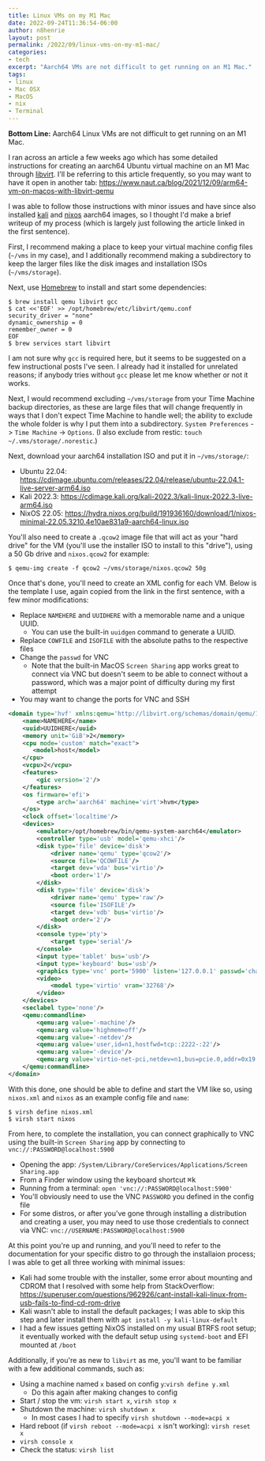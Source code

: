 ```yaml
---
title: Linux VMs on my M1 Mac
date: 2022-09-24T11:36:54-06:00
author: n8henrie
layout: post
permalink: /2022/09/linux-vms-on-my-m1-mac/
categories:
- tech
excerpt: "Aarch64 VMs are not difficult to get running on an M1 Mac."
tags:
- linux
- Mac OSX
- MacOS
- nix
- Terminal
---
```

**Bottom Line:** Aarch64 Linux VMs are not difficult to get running on an M1 Mac.
<!--more-->

I ran across an article a few weeks ago which has some detailed instructions
for creating an aarch64 Ubuntu virtual machine on an M1 Mac through
[libvirt][1]. I'll be referring to this article frequently, so you may want to
have it open in another tab: <https://www.naut.ca/blog/2021/12/09/arm64-vm-on-macos-with-libvirt-qemu>

I was able to follow those instructions with minor issues and have since also
installed [kali][kali] and [nixos][nixos] aarch64 images, so I thought I'd make
a brief writeup of my process (which is largely just following the article
linked in the first sentence).

First, I recommend making a place to keep your virtual machine config files
(`~/vms` in my case), and I additionally recommend making a subdirectory to
keep the larger files like the disk images and installation ISOs
(`~/vms/storage`).

Next, use [Homebrew](https://brew.sh/) to install and start some dependencies:

```console
$ brew install qemu libvirt gcc
$ cat <<'EOF' >> /opt/homebrew/etc/libvirt/qemu.conf
security_driver = "none"
dynamic_ownership = 0
remember_owner = 0
EOF
$ brew services start libvirt
```

I am not sure why `gcc` is required here, but it seems to be suggested on a few
instructional posts I've seen. I already had it installed for unrelated
reasons; if anybody tries without `gcc` please let me know whether or not it
works.

Next, I would recommend excluding `~/vms/storage` from your Time Machine backup
directories, as these are large files that will change frequently in ways that
I don't expect Time Machine to handle well; the ability to exclude the whole
folder is why I put them into a subdirectory. `System Preferences` -> `Time
Machine` -> `Options`. (I also exclude from restic: `touch
~/.vms/storage/.norestic`.)

Next, download your aarch64 installation ISO and put it in `~/vms/storage/`:

- Ubuntu 22.04: <https://cdimage.ubuntu.com/releases/22.04/release/ubuntu-22.04.1-live-server-arm64.iso>
- Kali 2022.3: <https://cdimage.kali.org/kali-2022.3/kali-linux-2022.3-live-arm64.iso>
- NixOS 22.05: <https://hydra.nixos.org/build/191936160/download/1/nixos-minimal-22.05.3210.4e10ae831a9-aarch64-linux.iso>

You'll also need to create a `.qcow2` image file that will act as your "hard
drive" for the VM (you'll use the installer ISO to install to this "drive"),
using a 50 Gb drive and `nixos.qcow2` for example:

```console
$ qemu-img create -f qcow2 ~/vms/storage/nixos.qcow2 50g
```

Once that's done, you'll need to create an XML config for each VM. Below is the
template I use, again copied from the link in the first sentence, with a few
minor modifications:

- Replace `NAMEHERE` and `UUIDHERE` with a memorable name and a unique UUID.
    - You can use the built-in `uuidgen` command to generate a UUID.
- Replace `COWFILE` and `ISOFILE` with the absolute paths to the respective
  files
- Change the `passwd` for VNC
    - Note that the built-in MacOS `Screen Sharing` app works great to connect
      via VNC but doesn't seem to be able to connect without a password, which
      was a major point of difficulty during my first attempt
- You may want to change the ports for VNC and SSH

```xml
<domain type='hvf' xmlns:qemu='http://libvirt.org/schemas/domain/qemu/1.0'>
    <name>NAMEHERE</name>
    <uuid>UUIDHERE</uuid>
    <memory unit='GiB'>2</memory>
    <cpu mode='custom' match="exact">
       <model>host</model>
    </cpu>
    <vcpu>2</vcpu>
    <features>
        <gic version='2'/>
    </features>
    <os firmware='efi'>
        <type arch='aarch64' machine='virt'>hvm</type>
    </os>
    <clock offset='localtime'/>
    <devices>
        <emulator>/opt/homebrew/bin/qemu-system-aarch64</emulator>
        <controller type='usb' model='qemu-xhci'/>
        <disk type='file' device='disk'>
            <driver name='qemu' type='qcow2'/>
            <source file='QCOWFILE'/>
            <target dev='vda' bus='virtio'/>
            <boot order='1'/>
        </disk>
        <disk type='file' device='disk'>
            <driver name='qemu' type='raw'/>
            <source file='ISOFILE'/>
            <target dev='vdb' bus='virtio'/>
            <boot order='2'/>
        </disk>
        <console type='pty'>
            <target type='serial'/>
        </console>
        <input type='tablet' bus='usb'/>
        <input type='keyboard' bus='usb'/>
        <graphics type='vnc' port='5900' listen='127.0.0.1' passwd='changeme'/>
        <video>
            <model type='virtio' vram='32768'/>
        </video>
    </devices>
    <seclabel type='none'/>
    <qemu:commandline>
        <qemu:arg value='-machine'/>
        <qemu:arg value='highmem=off'/>
        <qemu:arg value='-netdev'/>
        <qemu:arg value='user,id=n1,hostfwd=tcp::2222-:22'/>
        <qemu:arg value='-device'/>
        <qemu:arg value='virtio-net-pci,netdev=n1,bus=pcie.0,addr=0x19'/>
    </qemu:commandline>
</domain>
```

With this done, one should be able to define and start the VM like so, using
`nixos.xml` and `nixos` as an example config file and `name`:

```console
$ virsh define nixos.xml
$ virsh start nixos
```

From here, to complete the installation, you can connect graphically to VNC
using the built-in `Screen Sharing` app by connecting to `vnc://:PASSWORD@localhost:5900`

- Opening the app: `/System/Library/CoreServices/Applications/Screen
  Sharing.app`
- From a Finder window using the keyboard shortcut <kbd>⌘</kbd><kbd>k</kbd>
- Running from a terminal: `open 'vnc://:PASSWORD@localhost:5900'`
- You'll obviously need to use the VNC `PASSWORD` you defined in the config
  file
- For some distros, or after you've gone through installing a distribution and
  creating a user, you may need to use those credentials to connect via VNC:
  `vnc://USERNAME:PASSWORD@localhost:5900`

At this point you're up and running, and you'll need to refer to the
documentation for your specific distro to go through the installaion process; I
was able to get all three working with minimal issues:

- Kali had some trouble with the installer, some error about mounting and CDROM
  that I resolved with some help from StackOverflow:
  <https://superuser.com/questions/962926/cant-install-kali-linux-from-usb-fails-to-find-cd-rom-drive>
- Kali wasn't able to install the default packages; I was able to skip this
  step and later install them with `apt install -y kali-linux-default`
- I had a few issues getting NixOS installed on my usual BTRFS root setup; it
  eventually worked with the default setup using `systemd-boot` and EFI mounted
  at `/boot`

Additionally, if you're as new to `libvirt` as me, you'll want to be familiar
with a few additional commands, such as:

- Using a machine named `x` based on config `y`:`virsh define y.xml`
    - Do this again after making changes to config
- Start / stop the vm: `virsh start x`, `virsh stop x`
- Shutdown the machine: `virsh shutdown x`
    - In most cases I had to specify `virsh shutdown --mode=acpi x`
- Hard reboot (if `virsh reboot --mode=acpi x` isn't working): `virsh reset x`
- `virsh console x`
- Check the status: `virsh list`

[0]: https://www.naut.ca/blog/2021/12/09/arm64-vm-on-macos-with-libvirt-qemu
[1]: https://libvirt.org/
[kali]: https://www.kali.org/
[nixos]: https://nixos.org/
